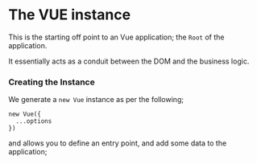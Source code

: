 # The VUE instance

This is the starting off point to an Vue application; the `Root` of the application.

It essentially acts as a conduit between the DOM and the business logic.

### Creating the Instance
We generate a `new Vue` instance as per the following; 

```
new Vue({
  ...options
})
```

and allows you to define an entry point, and add some data to the application;

